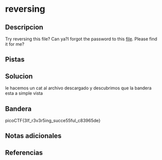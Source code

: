 # reversing


## Descripcion
Try reversing this file? Can ya?I forgot the password to this [file](https://artifacts.picoctf.net/c/270/ret). Please find it for me?
## Pistas


## Solucion
le hacemos un cat al archivo descargado y descubrimos que la bandera esta a simple vista
## Bandera
picoCTF{3lf_r3v3r5ing_succe55ful_c83965de}
## Notas adicionales


## Referencias
